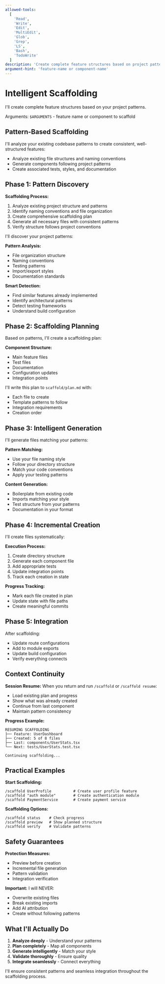 ```yaml
---
allowed-tools:
  [
    'Read',
    'Write',
    'Edit',
    'MultiEdit',
    'Glob',
    'Grep',
    'LS',
    'Bash',
    'TodoWrite'
  ]
description: 'Create complete feature structures based on project patterns'
argument-hint: 'feature-name or component-name'
---
```


# Intelligent Scaffolding

I'll create complete feature structures based on your project patterns.

Arguments: `$ARGUMENTS` - feature name or component to scaffold

## Pattern-Based Scaffolding

I'll analyze your existing codebase patterns to create consistent, well-structured features:

- Analyze existing file structures and naming conventions
- Generate components following project patterns
- Create associated tests, styles, and documentation

## Phase 1: Pattern Discovery

**Scaffolding Process:**

1. Analyze existing project structure and patterns
2. Identify naming conventions and file organization
3. Create comprehensive scaffolding plan
4. Generate all necessary files with consistent patterns
5. Verify structure follows project conventions

I'll discover your project patterns:

**Pattern Analysis:**

- File organization structure
- Naming conventions
- Testing patterns
- Import/export styles
- Documentation standards

**Smart Detection:**

- Find similar features already implemented
- Identify architectural patterns
- Detect testing frameworks
- Understand build configuration

## Phase 2: Scaffolding Planning

Based on patterns, I'll create a scaffolding plan:

**Component Structure:**

- Main feature files
- Test files
- Documentation
- Configuration updates
- Integration points

I'll write this plan to `scaffold/plan.md` with:

- Each file to create
- Template patterns to follow
- Integration requirements
- Creation order

## Phase 3: Intelligent Generation

I'll generate files matching your patterns:

**Pattern Matching:**

- Use your file naming style
- Follow your directory structure
- Match your code conventions
- Apply your testing patterns

**Content Generation:**

- Boilerplate from existing code
- Imports matching your style
- Test structure from your patterns
- Documentation in your format

## Phase 4: Incremental Creation

I'll create files systematically:

**Execution Process:**

1. Create directory structure
2. Generate each component file
3. Add appropriate tests
4. Update integration points
5. Track each creation in state

**Progress Tracking:**

- Mark each file created in plan
- Update state with file paths
- Create meaningful commits

## Phase 5: Integration

After scaffolding:

- Update route configurations
- Add to module exports
- Update build configuration
- Verify everything connects

## Context Continuity

**Session Resume:**
When you return and run `/scaffold` or `/scaffold resume`:

- Load existing plan and progress
- Show what was already created
- Continue from last component
- Maintain pattern consistency

**Progress Example:**

```
RESUMING SCAFFOLDING
├── Feature: UserDashboard
├── Created: 5 of 8 files
├── Last: components/UserStats.tsx
└── Next: tests/UserStats.test.tsx

Continuing scaffolding...
```

## Practical Examples

**Start Scaffolding:**

```
/scaffold UserProfile          # Create user profile feature
/scaffold "auth module"        # Create authentication module
/scaffold PaymentService       # Create payment service
```

**Scaffolding Options:**

```
/scaffold status    # Check progress
/scaffold preview   # Show planned structure
/scaffold verify    # Validate patterns
```

## Safety Guarantees

**Protection Measures:**

- Preview before creation
- Incremental file generation
- Pattern validation
- Integration verification

**Important:** I will NEVER:

- Overwrite existing files
- Break existing imports
- Add AI attribution
- Create without following patterns

## What I'll Actually Do

1. **Analyze deeply** - Understand your patterns
2. **Plan completely** - Map all components
3. **Generate intelligently** - Match your style
4. **Validate thoroughly** - Ensure quality
5. **Integrate seamlessly** - Connect everything

I'll ensure consistent patterns and seamless integration throughout the scaffolding process.
